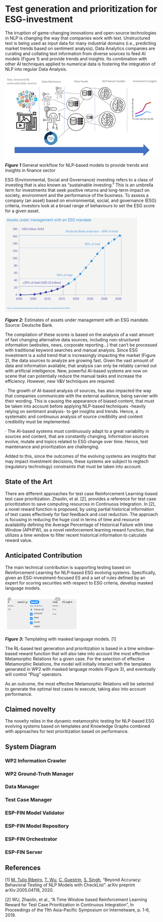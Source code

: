 # Test generation and prioritization for ESG-investment    
The irruption of game-changing innovations and open-source technologies in NLP is changing the way that companies work with text. Unstructured text is being used as input data for many industrial domains (i.e., predicting market trends based on sentiment analysis). Data Analytics companies are curating and collating text information from diverse sources to feed AI models (Figure 1) and provide trends and insights. Its combination with other AI techniques applied to numerical data is fostering the integration of NLP into regular Data Analysis.

![Figure 1](/images/image1.png)

**_Figure 1_** General workflow for NLP-based models to provide trends and insights in finance sector

ESG (Environmental, Social and Governance) investing refers to a class of investing that is also known as “sustainable investing.” This is an umbrella term for investments that seek positive returns and long-term impact on society, environment and the performance of the business. To assess a company (an asset) based on environmental, social, and governance (ESG) criteria, investors look at a broad range of behaviours to set the ESG score for a given asset.

![Figure 2](/images/image2.png)

**_Figure 2_:** Estimates of assets under management with an ESG mandate. Source: Deutsche Bank.

The compilation of these scores is based on the analysis of a vast amount of fast changing alternative data sources, including non-structured information (websites, news, corporate reporting...) that can’t be processed with traditional keyword searches and manual analysis. Since ESG investment is a solid trend that is increasingly impacting the market (Figure 2), the data sources to analyze are growing fast. Given the vast amount of data and information available, that analysis can only be reliably carried out with artificial intelligence. New, powerful AI-based systems are now on scene that can potentially reduce the manual tasks and increase the efficiency. However, new V&V techniques are required:

· The growth of AI-based analysis of sources, has also impacted the way that companies communicate with the external audience, being savvier with their wording. This is causing the appearance of biased content, that must be taken into account before applying NLP-based techniques -heavily relying on sentiment analysis- to get insights and trends. Hence, a systematic and continuous analysis of source credibility and content credibility must be implemented.

· The AI-based systems must continuously adapt to a great variability in sources and content, that are constantly changing. Information sources evolve, mutate and topics related to ESG change over time. Hence, test maintenance and prioritization are challenging.

Added to this, since the outcomes of the evolving systems are insights that may impact investment decisions, these systems are subject to regtech (regulatory technology) constraints that must be taken into account.

## State of the Art      
There are different approaches for test case Reinforcement Learning-based test case prioritization. Zhaolin, et al. \[2\], provides a reference for test case prioritization to save computing resources in Continuous Integration. In \[2\], a novel reward function is proposed, by using partial historical information of test cases effectively for fast feedback and cost reduction. The approach is focusing in reducing the huge cost in terms of time and resource availability defining the Average Percentage of Historical Failure with time Window (APHFW), as a novel reinforcement learning reward function, that utilizes a time window to filter recent historical information to calculate reward value.

## Anticipated Contribution
The main technical contribution is supporting testing based on Reinforcement Learning for NLP-based ESG evolving systems. Specifically, given an ESG-investment-focused ES and a set of rules defined by an expert for scoring securities with respect to ESG criteria, develop masked language models.

![Figure 3](/images/image3.png)

**_Figure 3_:** Templating with masked language models. \[1\]

The RL-based test generation and prioritization is based in a time window-based reward function that will also take into account the most effective Metamorphic Relations for a given case. For the selection of effective Metamorphic Relations, the model will initially interact with the templates generated in WP2 with masked language models (Figure 3), and eventually will control “Plug” operators.

As an outcome, the most effective Metamorphic Relations will be selected to generate the optimal test cases to execute, taking also into account performance.

## Claimed novelty
The novelty relies in the dynamic metamorphic testing for NLP-based ESG evolving systems based on templates and Knowledge Graphs combined with approaches for test prioritization based on performance.

## System Diagram

### WP2 Information Crawler

### WP2 Ground-Truth Manager

### Data Manager

### Test Case Manager

### ESP-FIN Model Validator

### ESP-FIN Model Repository

### ESP-FIN Orchestrator

### ESP-FIN Server











## References   
\[1\] [M. Tulio Ribeiro](https://arxiv.org/search/cs?searchtype=author&query=Ribeiro%2C+M+T), [T. Wu](https://arxiv.org/search/cs?searchtype=author&query=Wu%2C+T), [C. Guestrin](https://arxiv.org/search/cs?searchtype=author&query=Guestrin%2C+C), [S. Singh](https://arxiv.org/search/cs?searchtype=author&query=Singh%2C+S), “Beyond Accuracy: Behavioral Testing of NLP Models with CheckList”. arXiv preprint arXiv:2005.04118, 2020.

\[2\] WU, Zhaolin, et al., “A Time Window based Reinforcement Learning Reward for Test Case Prioritization in Continuous Integration”, In Proceedings of the 11th Asia-Pacific Symposium on Internetware, p. 1-6, 2019.


